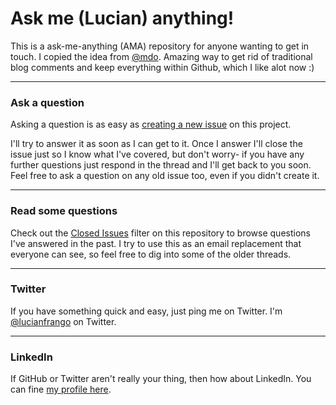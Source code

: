 # Ask me (Lucian) anything!

This is a ask-me-anything (AMA) repository for anyone wanting to get in touch. I copied the idea from 
[@mdo](https://github.com/mdo/ama). Amazing way to get rid of traditional blog comments and keep everything within Github, which I like alot now :)

---

### Ask a question

Asking a question is as easy as
[creating a new issue](https://github.com/lucianfrango/public-AMA/issues/new) on this
project.

I'll try to answer it as soon as I can get to it. Once I answer I'll close the
issue just so I know what I've covered, but don't worry- if you have any further
questions just respond in the thread and I'll get back to you soon. Feel free to
ask a question on any old issue too, even if you didn't create it.

---

### Read some questions

Check out the [Closed Issues](https://github.com/lucianfrango/public-AMA/issues?sort=created&direction=desc&state=closed&page=1)
filter on this repository to browse questions I've answered in the past. I try
to use this as an email replacement that everyone can see, so feel free to dig
into some of the older threads.

---

### Twitter

If you have something quick and easy, just ping me on Twitter. I'm [@lucianfrango](https://twitter.com/lucianfrango) on
Twitter.

---

### LinkedIn
If GitHub or Twitter aren't really your thing, then how about LinkedIn. You can fine [my profile here](https://www.linkedin.com/in/lucianfranghiu/).


